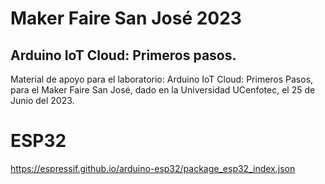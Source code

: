 # Maker Faire San José 2023
## Arduino IoT Cloud: Primeros pasos.
Material de apoyo para el laboratorio: Arduino IoT Cloud: Primeros Pasos, para el Maker Faire San José, dado en la Universidad UCenfotec, el 25 de Junio del 2023.


# ESP32
https://espressif.github.io/arduino-esp32/package_esp32_index.json
